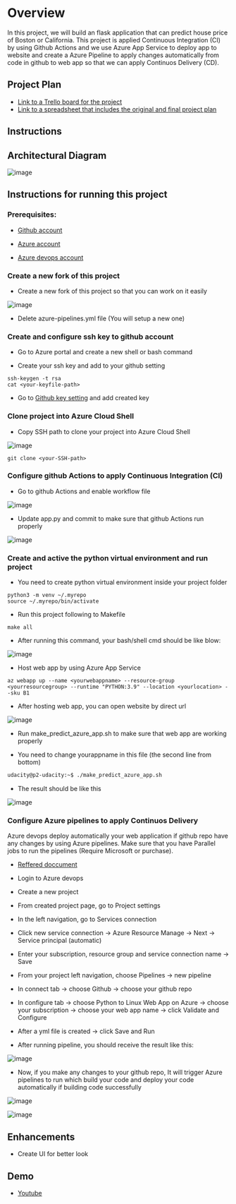 # Overview

In this project, we will build an flask application that can predict house price of Boston or California. This project is applied Continuous Integration (CI) by using Github Actions and we use Azure App Service to deploy app to website and create a Azure Pipeline to apply changes automatically from code in github to web app so that we can apply Continuos Delivery (CD).

## Project Plan

* [Link to a Trello board for the project](https://trello.com/b/sachbUu9/p2-udacity)
* [Link to a spreadsheet that includes the original and final project plan](https://docs.google.com/spreadsheets/d/1VS6FavzHqJ2QgfqKAtlMbNunuqqQ5wceTRKVGWMbJgI/edit?usp=sharing)

## Instructions

## Architectural Diagram

![image](https://user-images.githubusercontent.com/35824913/209519200-e645e3e5-09ad-40bb-b229-aa78278479d9.png)


## Instructions for running this project

### Prerequisites:

* [Github account](https://github.com/)

* [Azure account](https://azure.microsoft.com/en-us/)

* [Azure devops account](https://dev.azure.com/f)

### Create a new fork of this project

* Create a new fork of this project so that you can work on it easily

![image](https://user-images.githubusercontent.com/35824913/209524110-d0a5882a-fd6b-474a-916f-ca0acf1d9931.png)

* Delete azure-pipelines.yml file (You will setup a new one)

### Create and configure ssh key to github account

* Go to Azure portal and create a new shell or bash command

* Create your ssh key and add to your github setting

```
ssh-keygen -t rsa
cat <your-keyfile-path>
```
* Go to [Github key setting](https://github.com/settings/keys) and add created key

### Clone project into Azure Cloud Shell

* Copy SSH path to clone your project into Azure Cloud Shell

![image](https://user-images.githubusercontent.com/35824913/209527012-240c94d8-5fc1-4ba2-aa25-5cac589e9fa6.png)

```
git clone <your-SSH-path>
```

### Configure github Actions to apply Continuous Integration (CI)

* Go to github Actions and enable workflow file

![image](https://user-images.githubusercontent.com/35824913/209563033-5acf9324-8404-4384-b6c4-222647bfdf34.png)

* Update app.py and commit to make sure that github Actions run properly

![image](https://user-images.githubusercontent.com/35824913/209563249-5f9f8058-0aaf-4e64-8d83-a833ac530e66.png)

### Create and active the python virtual environment and run project

* You need to create python virtual environment inside your project folder

```
python3 -m venv ~/.myrepo
source ~/.myrepo/bin/activate
```

* Run this project following to Makefile

```
make all
```
- After running this command, your bash/shell cmd should be like blow:

![image](https://user-images.githubusercontent.com/35824913/209558658-7ccfa8d0-a441-4f3d-a87b-0b44db6ad2f3.png)

* Host web app by using Azure App Service

```
az webapp up --name <yourwebappname> --resource-group <yourresourcegroup> --runtime "PYTHON:3.9" --location <yourlocation> --sku B1
```
- After hosting web app, you can open website by direct url

![image](https://user-images.githubusercontent.com/35824913/209563357-9048f9c1-5914-4bac-bdfc-9abb39534fe5.png)

* Run make_predict_azure_app.sh to make sure that web app are working properly

- You need to change yourappname in this file (the second line from bottom)

```bash
udacity@p2-udacity:~$ ./make_predict_azure_app.sh
```

- The result should be like this

![image](https://user-images.githubusercontent.com/35824913/209604933-459cf2b1-3023-4d2d-8ae9-d5e2f3ba81d9.png)

### Configure Azure pipelines to apply Continuos Delivery

Azure devops deploy automatically your web application if github repo have any changes by using Azure pipelines.
Make sure that you have Parallel jobs to run the pipelines (Require Microsoft or purchase).

* [Reffered doccument](https://learn.microsoft.com/en-us/azure/devops/pipelines/ecosystems/python-webapp?view=azure-devops)

* Login to Azure devops

* Create a new project

* From created project page, go to Project settings

* In the left navigation, go to Services connection

* Click new service connection -> Azure Resource Manage -> Next -> Service principal (automatic)

* Enter your subscription, resource group and service connection name -> Save

* From your project left navigation, choose Pipelines -> new pipeline

* In connect tab -> choose Github -> choose your github repo

* In configure tab -> choose Python to Linux Web App on Azure -> choose your subscription -> choose your web app name -> click Validate and Configure

* After a yml file is created -> click Save and Run

* After running pipeline, you should receive the result like this:

![image](https://user-images.githubusercontent.com/35824913/209603221-308fc2bf-a526-4ee8-bc96-6f0bc69a972d.png)


* Now, if you make any changes to your github repo, It will trigger Azure pipelines to run which build your code and deploy your code automatically if building code successfully

![image](https://user-images.githubusercontent.com/35824913/209605909-aa29e06a-0fa3-436e-bfdf-84d530da0962.png)

![image](https://user-images.githubusercontent.com/35824913/209605792-d748fda2-2956-4093-ae8e-2e22307647a8.png)

## Enhancements

* Create UI for better look

## Demo 

* [Youtube](https://youtu.be/G0X44vP6qFc)